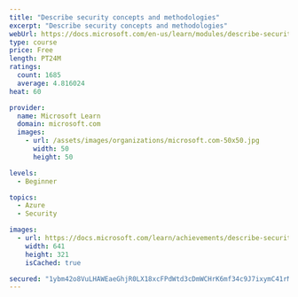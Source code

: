 ```yaml
---
title: "Describe security concepts and methodologies"
excerpt: "Describe security concepts and methodologies"
webUrl: https://docs.microsoft.com/en-us/learn/modules/describe-security-concepts-methodologies/
type: course
price: Free
length: PT24M
ratings:
  count: 1685
  average: 4.816024
heat: 60

provider:
  name: Microsoft Learn
  domain: microsoft.com
  images:
    - url: /assets/images/organizations/microsoft.com-50x50.jpg
      width: 50
      height: 50

levels:
  - Beginner

topics:
  - Azure
  - Security

images:
  - url: https://docs.microsoft.com/learn/achievements/describe-security-concepts-and-methodologies-social.png
    width: 641
    height: 321
    isCached: true

secured: "1ybm42o8VuLHAWEaeGhjR0LX18xcFPdWtd3cDmWCHrK6mf34c9J7ixymC41rML6k3TuuD0dvkrcwyGLHG/9HaIcPMuIOZv5HfiRsPToDSpyt6aO5RfMOQIGOTNUioZRIm7/Aw/ysYB2vYzW+9FOy5FIErqvh5+amwYfsozLoE5Eu8OMZSiV+qXsMHv0pGwwKD8cf++HxLH13uK5VmRNy2cYXkkE2tC3LDvgJG2qJk3IW50SG5/PJrnh5AsFkEI6SVVCVEw2U6esmQYGm6nT2UgXaGw2dsx4xYgEtZwvH4rCTOCaVLNh4deOSePzUSinM7uAt17ojcBpwNC8LHVbAoq5d9/i3DJNTkCK75UjfvBCI45kpn3BEFs/NVt9LPowMqT5tPsBOmkrbeiNwb6vhcMyrpHLW8TX5PO6T7OkFRH8=;ILx3OPIfph03bP3cZ6GiiQ=="
---
```


